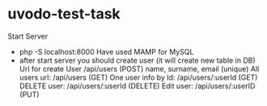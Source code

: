 # uvodo-test-task
Start Server
- php -S localhost:8000
Have used MAMP for MySQL
- after start server you should create user (it will create new table in DB)
Url for create User /api/users (POST)
name, surname, email (unique)
All users url: /api/users (GET)
One user info by Id: /api/users/:userId (GET)
DELETE user: /api/users/:userId (DELETE)
Edit user: /api/users/:userID (PUT)
